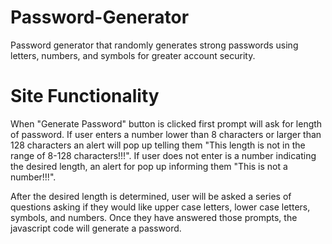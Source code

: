 # Password-Generator

Password generator that randomly generates strong passwords using letters, numbers, and symbols for greater account security.

# Site Functionality

When "Generate Password" button is clicked first prompt will ask for length of password. If user enters a number lower than 8 characters or larger than 128 characters an alert will pop up telling them "This length is not in the range of 8-128 characters!!!". If user does not enter is a number indicating the desired length, an alert for pop up informing them "This is not a number!!!".

After the desired length is determined, user will be asked a series of questions asking if they would like upper case letters, lower case letters, symbols, and numbers. Once they have answered those prompts, the javascript code will generate a password.
